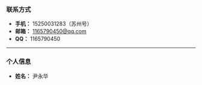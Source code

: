 ### 联系方式

* **手机：** 15250031283（苏州号）
* **邮箱：** 1165790450@qq.com
* **QQ：** 1165790450

----

### 个人信息

* **姓名：** 尹永华

